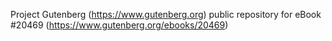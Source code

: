Project Gutenberg (https://www.gutenberg.org) public repository for eBook #20469 (https://www.gutenberg.org/ebooks/20469)
